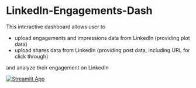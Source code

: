 # LinkedIn-Engagements-Dash

This interactive dashboard allows user to
* upload engagements and impressions data from LinkedIn (providing plot data)
* upload shares data from LinkedIn (providing post data, including URL for click through)

and analyze their engagement on LinkedIn


[![Streamlit App](https://static.streamlit.io/badges/streamlit_badge_black_white.svg)](https://christianwanser-linkedin-engagements-dash-ei-app-6vj0k6.streamlitapp.com)
